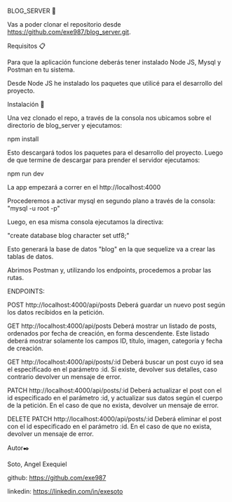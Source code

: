 BLOG_SERVER 🚀

Vas a poder clonar el repositorio desde https://github.com/exe987/blog_server.git.

Requisitos 📋

Para que la aplicación funcione deberás tener instalado Node JS, Mysql y Postman en tu sistema.

Desde Node JS he instalado los paquetes que utilicé para el desarrollo del proyecto.

Instalación 🔧

Una vez clonado el repo, a través de la consola nos ubicamos sobre el directorio de blog_server y ejecutamos:

npm install

Esto descargará todos los paquetes para el desarrollo del proyecto. Luego de que termine de descargar para prender el servidor ejecutamos:

npm run dev

La app empezará a correr en el http://localhost:4000 

Procederemos a activar mysql en segundo plano a través de la consola:
"mysql -u root -p"

Luego, en esa misma consola ejecutamos la directiva:

"create database blog character set utf8;"

Esto generará la base de datos "blog" en la que sequelize va a crear las tablas de datos.

Abrimos Postman y, utilizando los endpoints, procedemos a probar las rutas.

ENDPOINTS:

POST http://localhost:4000/api/posts
Deberá guardar un nuevo post según los datos recibidos en la petición.

GET http://localhost:4000/api/posts
Deberá mostrar un listado de posts, ordenados por fecha de creación, en forma descendente. Este listado deberá mostrar solamente los campos ID, título, imagen, categoría y fecha de creación.

GET http://localhost:4000/api/posts/:id
Deberá buscar un post cuyo id sea el especificado en el parámetro :id. Si existe, devolver sus detalles, caso contrario devolver un mensaje de error.

PATCH http://localhost:4000/api/posts/:id
Deberá actualizar el post con el id especificado en el parámetro :id, y actualizar sus datos según el cuerpo de la petición. En el caso de que no exista, devolver un mensaje de error.

DELETE PATCH http://localhost:4000/api/posts/:id
Deberá eliminar el post con el id especificado en el parámetro :id. En el caso de que no exista, devolver un mensaje de error.


Autor✒️

Soto, Angel Exequiel

github: https://github.com/exe987

linkedin: https://linkedin.com/in/exesoto